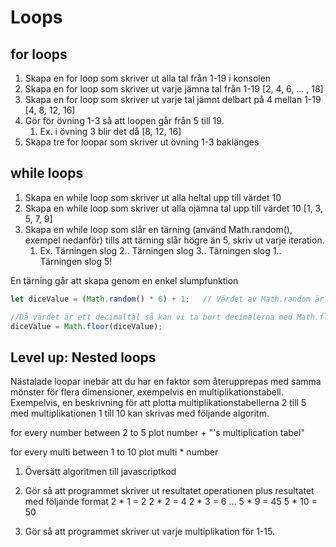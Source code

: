 # Loops

## for loops

1. Skapa en for loop som skriver ut alla tal från 1-19 i konsolen
2. Skapa en for loop som skriver ut varje jämna tal från 1-19 [2, 4, 6, ... , 18]
3. Skapa en for loop som skriver ut varje tal jämnt delbart på 4 mellan 1-19 [4, 8, 12, 16]
4. Gör för övning 1-3 så att loopen går från 5 till 19.
   1. Ex. i övning 3 blir det då [8, 12, 16]
5. Skapa tre for loopar som skriver ut övning 1-3 baklänges


## while loops

1. Skapa en while loop som skriver ut alla heltal upp till värdet 10
2. Skapa en while loop som skriver ut alla ojämna tal upp till värdet 10 [1, 3, 5, 7, 9]
3. Skapa en while loop som slår en tärning (använd Math.random(), exempel nedanför) tills att tärning slår högre än 5, skriv ut varje iteration.
   1. Ex.
   Tärningen slog 2..
   Tärningen slog 3.. 
   Tärningen slog 1..
   Tärningen slog 5!

En tärning går att skapa genom en enkel slumpfunktion
```js
let diceValue = (Math.random() * 6) + 1;   // Värdet av Math.random är från 0 till 0.99999... (1 exkluderat)

//Då värdet är ett decimaltal så kan vi ta bort decimalerna med Math.floor
diceValue = Math.floor(diceValue);
```

## Level up: Nested loops

Nästalade loopar inebär att du har en faktor som återupprepas med samma mönster för flera dimensioner, exempelvis en multiplikationstabell. Exempelvis, en beskrivning för att plotta multiplikationstabellerna 2 till 5 med multiplikationen 1 till 10 kan skrivas med följande algoritm.

for every number between 2 to 5
  plot number + "'s multiplication tabel"

  for every multi between 1 to 10
    plot multi * number

1. Översätt algoritmen till javascriptkod
2. Gör så att programmet skriver ut resultatet operationen plus resultatet med följande format
    2 * 1 = 2
    2 * 2 = 4
    2 * 3 = 6
    ...
    5 * 9 = 45
    5 * 10 = 50

3. Gör så att programmet skriver ut varje multiplikation för 1-15.